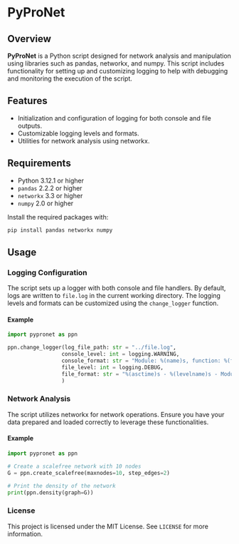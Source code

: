 # PyProNet

## Overview

**PyProNet** is a Python script designed for network analysis and manipulation using libraries such as pandas, networkx, and numpy. This script includes functionality for setting up and customizing logging to help with debugging and monitoring the execution of the script.

## Features

- Initialization and configuration of logging for both console and file outputs.
- Customizable logging levels and formats.
- Utilities for network analysis using networkx.

## Requirements

- Python 3.12.1 or higher
- `pandas` 2.2.2 or higher
- `networkx` 3.3 or higher
- `numpy` 2.0 or higher

Install the required packages with:

```bash
pip install pandas networkx numpy
```

## Usage

### Logging Configuration

The script sets up a logger with both console and file handlers. By default, logs are written to `file.log` in the current working directory. The logging levels and formats can be customized using the `change_logger` function.

#### Example

```python
import pypronet as ppn

ppn.change_logger(log_file_path: str = "../file.log", 
                 console_level: int = logging.WARNING,
                 console_format: str = "Module: %(name)s, function: %(funcName)s - %(message)s",
                 file_level: int = logging.DEBUG,
                 file_format: str = "%(asctime)s - %(levelname)s - Module: %(name)s, function: %(funcName)s - %(message)s"
                 )
```

### Network Analysis

The script utilizes networkx for network operations. Ensure you have your data prepared and loaded correctly to leverage these functionalities.

#### Example

```python
import pypronet as ppn

# Create a scalefree network with 10 nodes
G = ppn.create_scalefree(maxnodes=10, step_edges=2)

# Print the density of the network
print(ppn.density(graph=G))
```

### License

This project is licensed under the MIT License. See `LICENSE` for more information.
